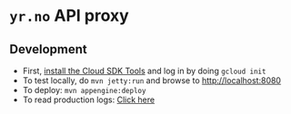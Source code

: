 # `yr.no` API proxy

## Development
* First, [install the Cloud SDK
Tools](https://cloud.google.com/sdk/) and log in by doing `gcloud init`
* To test locally, do `mvn jetty:run` and browse to <http://localhost:8080>
* To deploy: `mvn appengine:deploy`
* To read production logs: [Click
here](https://console.cloud.google.com/logs/viewer?project=api-met-no-proxy)

